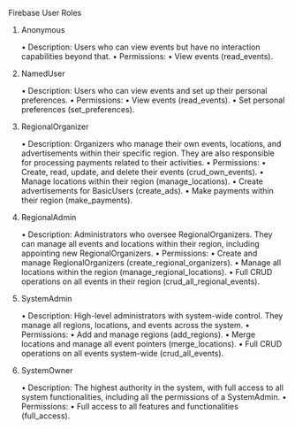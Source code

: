 Firebase User Roles

1. Anonymous

	•	Description: Users who can view events but have no interaction capabilities beyond that.
	•	Permissions:
	•	View events (read_events).

2. NamedUser

	•	Description: Users who can view events and set up their personal preferences.
	•	Permissions:
	•	View events (read_events).
	•	Set personal preferences (set_preferences).

3. RegionalOrganizer

	•	Description: Organizers who manage their own events, locations, and advertisements within their specific region. They are also responsible for processing payments related to their activities.
	•	Permissions:
	•	Create, read, update, and delete their events (crud_own_events).
	•	Manage locations within their region (manage_locations).
	•	Create advertisements for BasicUsers (create_ads).
	•	Make payments within their region (make_payments).

4. RegionalAdmin

	•	Description: Administrators who oversee RegionalOrganizers. They can manage all events and locations within their region, including appointing new RegionalOrganizers.
	•	Permissions:
	•	Create and manage RegionalOrganizers (create_regional_organizers).
	•	Manage all locations within the region (manage_regional_locations).
	•	Full CRUD operations on all events in their region (crud_all_regional_events).

5. SystemAdmin

	•	Description: High-level administrators with system-wide control. They manage all regions, locations, and events across the system.
	•	Permissions:
	•	Add and manage regions (add_regions).
	•	Merge locations and manage all event pointers (merge_locations).
	•	Full CRUD operations on all events system-wide (crud_all_events).

6. SystemOwner

	•	Description: The highest authority in the system, with full access to all system functionalities, including all the permissions of a SystemAdmin.
	•	Permissions:
	•	Full access to all features and functionalities (full_access).
